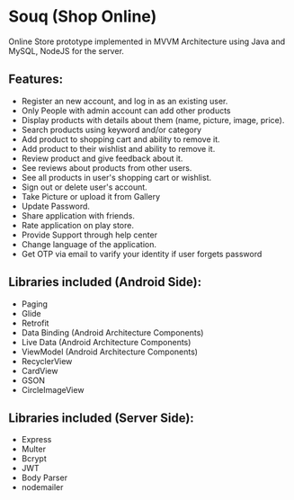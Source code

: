 # Souq (Shop Online)

  Online Store prototype implemented in MVVM Architecture using Java and MySQL, NodeJS for the server. 

## Features: 

- Register an new account, and log in as an existing user.
- Only People with admin account can add other products
- Display products with details about them (name, picture, image, price). 
- Search products using keyword and/or category
- Add product to shopping cart and ability to remove it.
- Add product to their wishlist and ability to remove it.
- Review product and give feedback about it.
- See reviews about products from other users.
- See all products in user's shopping cart or wishlist.
- Sign out or delete user's account.
- Take Picture or upload it from Gallery
- Update Password.
- Share application with friends.
- Rate application on play store.
- Provide Support through help center
- Change language of the application.
- Get OTP via email to varify your identity if user forgets password

## Libraries included (Android Side):

- Paging
- Glide
- Retrofit
- Data Binding (Android Architecture Components)
- Live Data (Android Architecture Components)
- ViewModel (Android Architecture Components)
- RecyclerView
- CardView
- GSON
- CircleImageView

## Libraries included (Server Side):

 - Express
 - Multer
 - Bcrypt
 - JWT
 - Body Parser
 - nodemailer
